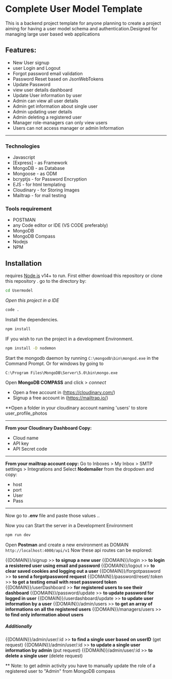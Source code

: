 # Complete User Model Template

This is a backend project template for anyone planning to create a project aiming for having a user model schema and authentication.Designed for managing large user based web applications
## Features:
- New User signup
- user Login and Logout
- Forgot password email validation
- Password Reset based on JsonWebTokens
- Update Password
- view user details dashboard
- Update User information by user
- Admin can view all user details
- Admin get information about single user
- Admin updating user details
- Admin deleting a registered user
- Manager role-managers can only view  users
- Users can not access manager or admin Information
------
### Technologies 

- Javascript
- [Express] - as Framework
- MongoDB - as Database
- Mongoose - as ODM
- bcryptjs - for Password Encryption
- EJS - for html templating
- Cloudinary - for Storing Images
- Mailtrap - for mail testing

### Tools requirement
- POSTMAN
- any Code editor or IDE (VS CODE preferably) 
- MongoDB
- MongoDB Compass
- Nodejs
- NPM
## Installation

requires [Node.js](https://nodejs.org/) v14+ to run.
First either download this repository or clone this repository .
go to the directory by:
```sh
cd Usermodel
```
_Open this project in a IDE_
```sh
code .
```
Install the dependencies.
```sh
npm install
```
IF you wish to run the project in a development Environment.
```sh
npm install -D nodemon
```
Start the mongodb daemon by running ``` C:\mongodb\bin\mongod.exe ``` in the Command Prompt.
Or for windows by going to
````
C:\Program Files\MongoDB\Server\5.0\bin\mongo.exe
````
Open __MongoDB COMPASS__ and click > _connect_
- Open a free account in (https://cloudinary.com/)
- Signup a free account in (https://mailtrap.io/)

**Open a folder in your cloudinary account naming 'users' to store user_profile_photos
____
__From your Cloudinary Dashboard Copy:__
- Cloud name
- API key
- API Secret code
____
**From your mailtrap account copy:**
Go to Inboxes > My Inbox > SMTP settings > Integrations
and Select __Nodemailer__ from the dropdown and copy:

- host
- port
- User
- Pass
____
Now go to __.env__ file and paste those values ..

Now you can Start the server in a Development Environment
```sh
npm run dev
```

Open __Postman__ and create a new environment as DOMAIN
```http://localhost:4000/api/v1```
Now these api routes can be explored:

{{DOMAIN}}/signup >> __to signup a new user__
{{DOMAIN}}/login >> __to login a resistered user using email and password__
{{DOMAIN}}/logout >> __to clear saved cookies and logging out a user__
{{DOMAIN}}/forgotpassword >> __to send a forgotpassword request__
{{DOMAIN}}/password/reset/:token >> __to get a testing email with reset password token__
{{DOMAIN}}/userDashboard >> __for registered users to see their dashboard__
{{DOMAIN}}/password/update >> __to update password for logged in user__
{{DOMAIN}}/userdashboard/update >> __to update user information by a user__
{{DOMAIN}}/admin/users >> __to get an array of informations on all the registered users__
{{DOMAIN}}/managers/users >> __to find only information about users__
##### Additionally
{{DOMAIN}}/admin/user/:id >> __to find a single user based on userID__ (get request)
{{DOMAIN}}/admin/user/:id >> __to update a single user information by admin__ (put request)
{{DOMAIN}}/admin/user/:id >> __to delete a single user__ (delete request)

** Note: to get admin activity you have to manually update the role of a registered user to "Admin" from MongoDB compass

